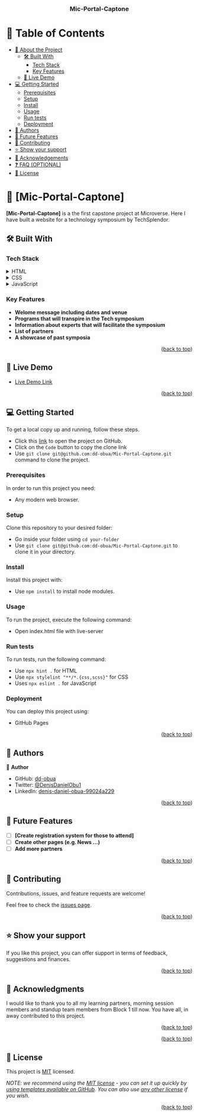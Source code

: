 <a name="readme-top"></a>

<div align="center">
 
  <h3><b>Mic-Portal-Captone</b></h3>

</div>

<!-- TABLE OF CONTENTS -->

# 📗 Table of Contents

- [📖 About the Project](#about-project)
  - [🛠 Built With](#built-with)
    - [Tech Stack](#tech-stack)
    - [Key Features](#key-features)
  - [🚀 Live Demo](#live-demo)
- [💻 Getting Started](#getting-started)
  - [Prerequisites](#prerequisites)
  - [Setup](#setup)
  - [Install](#install)
  - [Usage](#usage)
  - [Run tests](#run-tests)
  - [Deployment](#deployment)
- [👥 Authors](#authors)
- [🔭 Future Features](#future-features)
- [🤝 Contributing](#contributing)
- [⭐️ Show your support](#support)
- [🙏 Acknowledgements](#acknowledgements)
- [❓ FAQ (OPTIONAL)](#faq)
- [📝 License](#license)

<!-- PROJECT DESCRIPTION -->

# 📖 [Mic-Portal-Captone] <a name="about-project"></a>

**[Mic-Portal-Captone]** is a the first capstone project at Microverse. Here I have built a website for a technology symposium by TechSplendor.

## 🛠 Built With <a name="built-with"></a>

### Tech Stack <a name="tech-stack"></a>

<details>
  <summary>HTML</summary>
  <ul>
    <li><a href=""></a></li>
  </ul>
</details>

<details>
  <summary>CSS</summary>
  <ul>
    <li><a href=""></a></li>
  </ul>
</details>

<details>
<summary>JavaScript</summary>
  <ul>
    <li><a href=""></a></li>
  </ul>
</details>

<!-- Features -->

### Key Features <a name="key-features"></a>

- **Welome message including dates and venue**
- **Programs that will transpire in the Tech symposium**
- **Information about experts that will facilitate the symposium**
- **List of partners**
- **A showcase of past symposia**

<p align="right">(<a href="#readme-top">back to top</a>)</p>

<!-- LIVE DEMO -->

## 🚀 Live Demo <a name="live-demo"></a>

- [Live Demo Link](https://dd-obua.github.io/Mic-Portal-Captone/)

<p align="right">(<a href="#readme-top">back to top</a>)</p>

<!-- GETTING STARTED -->

## 💻 Getting Started <a name="getting-started"></a>

To get a local copy up and running, follow these steps.

- Click this [link](https://github.com/dd-obua/Mic-Portal-Captone) to open the project on GitHub.
- Click on the `Code` button to copy the clone link
- Use `git clone git@github.com:dd-obua/Mic-Portal-Captone.git` command to clone the project.

### Prerequisites

In order to run this project you need:

- Any modern web browser.

### Setup

Clone this repository to your desired folder:

- Go inside your folder using `cd your-folder`
- Use `git clone git@github.com:dd-obua/Mic-Portal-Captone.git` to clone it in your directory.

### Install

Install this project with:

- Use `npm install` to install node modules.

### Usage

To run the project, execute the following command:

- Open index.html file with live-server

### Run tests

To run tests, run the following command:

- Use `npx hint .` for HTML
- Use `npx stylelint "**/*.{css,scss}"` for CSS
- Uses `npx eslint .` for JavaScript

### Deployment

You can deploy this project using:

- GitHub Pages

<p align="right">(<a href="#readme-top">back to top</a>)</p>

<!-- AUTHORS -->

## 👥 Authors <a name="authors"></a>

👤 **Author**

- GitHub: [dd-obua](https://github.com/dd-obua/)
- Twitter: [@DenisDanielObu1](https://twitter.com/DenisDanielObu1)
- LinkedIn: [denis-daniel-obua-99024a229](https://www.linkedin.com/in/denis-daniel-obua-99024a229/)

<p align="right">(<a href="#readme-top">back to top</a>)</p>

<!-- FUTURE FEATURES -->

## 🔭 Future Features <a name="future-features"></a>

- [ ] **[Create registration system for those to attend]**
- [ ] **Create other pages (e.g. News ...)**
- [ ] **Add more partners**

<p align="right">(<a href="#readme-top">back to top</a>)</p>

<!-- CONTRIBUTING -->

## 🤝 Contributing <a name="contributing"></a>

Contributions, issues, and feature requests are welcome!

Feel free to check the [issues page](../../issues/).

<p align="right">(<a href="#readme-top">back to top</a>)</p>

<!-- SUPPORT -->

## ⭐️ Show your support <a name="support"></a>


If you like this project, you can offer support in terms of feedback, suggestions and finances.

<p align="right">(<a href="#readme-top">back to top</a>)</p>

<!-- ACKNOWLEDGEMENTS -->

## 🙏 Acknowledgments <a name="acknowledgements"></a>

I would like to thank you to all my learning partners, morning session members and standup team members from Block 1 till now. You have all, in away contributed to this project.

<p align="right">(<a href="#readme-top">back to top</a>)</p>

<p align="right">(<a href="#readme-top">back to top</a>)</p>

## 📝 License <a name="license"></a>

This project is [MIT](./LICENSE) licensed.

_NOTE: we recommend using the [MIT license](https://choosealicense.com/licenses/mit/) - you can set it up quickly by [using templates available on GitHub](https://docs.github.com/en/communities/setting-up-your-project-for-healthy-contributions/adding-a-license-to-a-repository). You can also use [any other license](https://choosealicense.com/licenses/) if you wish._

<p align="right">(<a href="#readme-top">back to top</a>)</p>
